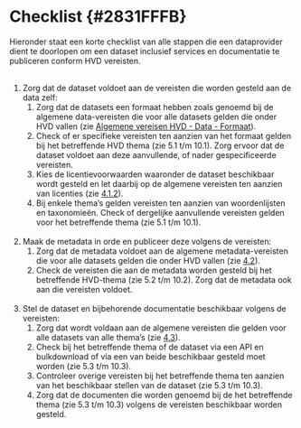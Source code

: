 # Checklist {#2831FFFB}

Hieronder staat een korte checklist van alle stappen die een dataprovider dient te doorlopen om een dataset inclusief services en documentatie te publiceren conform HVD vereisten.<br/>
<br/>
<ol>
<li>Zorg dat de dataset voldoet aan de vereisten die worden gesteld aan de data zelf:
  <ol><li>Zorg dat de datasets een formaat hebben zoals genoemd bij de algemene data-vereisten die voor alle datasets gelden die onder HVD vallen (zie <a href='#120E3368'>Algemene vereisen HVD - Data - Formaat</a>).</li>
  <li>Check of er specifieke vereisten ten aanzien van het formaat gelden bij het betreffende HVD thema (zie 5.1 t/m 10.1). Zorg ervoor dat de dataset voldoet aan deze aanvullende, of nader gespecificeerde vereisten.</li>
  <li>Kies de licentievoorwaarden waaronder de dataset beschikbaar wordt gesteld en let daarbij op de algemene vereisten ten aanzien van licenties (zie <a href='#0A0CAE2E'>4.1.2</a>).</li>
  <li>Bij enkele thema’s gelden vereisten ten aanzien van woordenlijsten en taxonomieën. Check of dergelijke aanvullende vereisten gelden voor het betreffende thema (zie 5.1 t/m 10.1).</li>
</ol>
</li>
<br/>
<li>Maak de metadata in orde en publiceer deze volgens de vereisten:
  <ol><li>Zorg dat de metadata voldoet aan de algemene metadata-vereisten die voor alle datasets gelden die onder HVD vallen (zie <a href='#650CD6EF'>4.2</a>).</li>
  <li>Check de vereisten die aan de metadata worden gesteld bij het betreffende HVD-thema (zie 5.2 t/m 10.2). Zorg dat de metadata ook aan die vereisten voldoet.</li>
</ol>
</li>
<br/>
<li>Stel de dataset en bijbehorende documentatie beschikbaar volgens de vereisten:
  <ol><li>Zorg dat wordt voldaan aan de algemene vereisten die gelden voor alle datasets van alle thema’s (zie <a href='#37E1B35B'>4.3</a>).</li>
<li>Check bij het betreffende thema of de dataset via een API en bulkdownload of via een van beide beschikbaar gesteld moet worden (zie 5.3 t/m 10.3). </li>
  <li>Controleer overige vereisten bij het betreffende thema ten aanzien van het beschikbaar stellen van de dataset (zie 5.3 t/m 10.3).</li>
  <li>Zorg dat de documenten die worden genoemd bij de het betreffende thema (zie 5.3 t/m 10.3) volgens de vereisten beschikbaar worden gesteld.</li>
</ol>
</li>
</ol>

